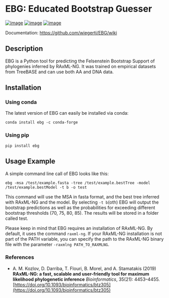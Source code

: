 # EBG: Educated Bootstrap Guesser
[![image](https://img.shields.io/pypi/v/ebg.svg)](https://pypi.python.org/pypi/bad-phylo)
[![image](https://img.shields.io/conda/vn/conda-forge/ebg.svg)](https://anaconda.org/conda-forge/bad-phylo)
[![image](https://img.shields.io/badge/License-GPL3-yellow.svg)](https://opensource.org/licenses/GPL-3-0)

Documentation: https://github.com/wiegertj/EBG/wiki
## Description

EBG is a Python tool for predicting the Felsenstein Bootstrap Support of phylogenies inferred by RAxML-NG.
It was trained on empirical datasets from TreeBASE and can use both AA and DNA data.


## Installation
### Using conda
The latest version of EBG can easily be installed via conda:
```
conda install ebg -c conda-forge
```
### Using pip
```
pip install ebg
```
## Usage Example
A simple command line call of EBG looks like this:
```
ebg -msa /test/example.fasta -tree /test/example.bestTree -model /test/example.bestModel -t b -o test 
```
This command will use the MSA in fasta format, and the best tree inferred with RAxML-NG and the model.
By selecting ```-t b```(oth) EBG will output the bootstrap predictions as well as the probabilities for exceeding different bootstrap thresholds (70, 75, 80, 85). 
The results will be stored in a folder called test.

Please keep in mind that EBG requires an installation of RAxML-NG. By default, it uses the command ```raxml-ng```. 
If your RAxML-NG installation is not part of the PATH variable, you can specify the path to the RAxML-NG binary file with the parameter ```-raxmlng PATH_TO_RAXMLNG```.
### References
* A. M. Kozlov, D. Darriba, T. Flouri, B. Morel, and A. Stamatakis (2019) 
**RAxML-NG: a fast, scalable and user-friendly tool for maximum likelihood phylogenetic inference** 
*Bioinformatics*, 35(21): 4453–4455. 
[https://doi.org/10.1093/bioinformatics/btz305](https://doi.org/10.1093/bioinformatics/btz305)
